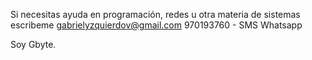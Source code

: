 Si necesitas ayuda en programación, redes u otra materia de sistemas 
escribeme gabrielyzquierdov@gmail.com
970193760 - SMS Whatsapp

Soy Gbyte.
